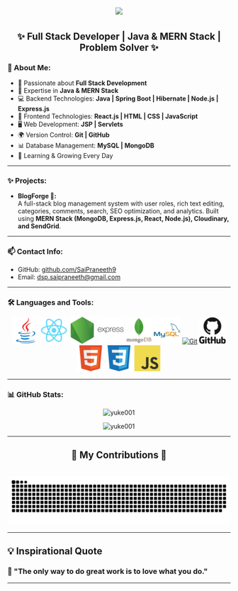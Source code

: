 <h1 align="center">
    <img src="https://readme-typing-svg.herokuapp.com/?font=Righteous&size=35&center=true&vCenter=true&width=500&height=70&duration=4000&lines=Hi+There!+%F0%9F%91%8B;+I'm+Sai Praneeth!;" />
</h1>

<h2 align="center">✨ Full Stack Developer | Java & MERN Stack | Problem Solver ✨</h2>


### 🌟 About Me:
- 🚀 Passionate about **Full Stack Development**  
- 🧠 Expertise in **Java & MERN Stack**  
- 💻 Backend Technologies: **Java | Spring Boot | Hibernate | Node.js | Express.js**  
- 🎨 Frontend Technologies: **React.js | HTML | CSS | JavaScript**  
- 🖥️ Web Development: **JSP | Servlets**  
- 🌍 Version Control: **Git | GitHub**  
- 📊 Database Management: **MySQL | MongoDB**  
- 🌱 Learning & Growing Every Day  

---

  ### ✨ Projects:

- **BlogForge 📝:**  
  A full-stack blog management system with user roles, rich text editing, categories, comments, search, SEO optimization, and analytics. Built using **MERN Stack (MongoDB, Express.js, React, Node.js), Cloudinary, and SendGrid**.

---

### 📫 Contact Info:
- GitHub: [github.com/SaiPraneeth9](https://github.com/dsaipraneeth9)  
- Email: [dsp.saipraneeth@gmail.com](mailto:dsp.saipraneeth@gmail.cpm)


---

### 🛠️ Languages and Tools:
<p align="center">
  <a href="https://www.java.com" target="_blank"><img src="https://raw.githubusercontent.com/devicons/devicon/master/icons/java/java-original.svg" alt="Java" width="60" height="60"/></a>
  <a href="https://react.dev" target="_blank"><img src="https://raw.githubusercontent.com/devicons/devicon/master/icons/react/react-original.svg" alt="React" width="60" height="60"/></a>
  <a href="https://nodejs.org/" target="_blank"><img src="https://raw.githubusercontent.com/devicons/devicon/master/icons/nodejs/nodejs-original.svg" alt="Node.js" width="60" height="60"/></a>
  <a href="https://expressjs.com/" target="_blank"><img src="https://raw.githubusercontent.com/devicons/devicon/master/icons/express/express-original-wordmark.svg" alt="Express.js" width="60" height="60"/></a>
  <a href="https://www.mongodb.com/" target="_blank"><img src="https://raw.githubusercontent.com/devicons/devicon/master/icons/mongodb/mongodb-original-wordmark.svg" alt="MongoDB" width="60" height="60"/></a>
  <a href="https://www.mysql.com/" target="_blank"><img src="https://raw.githubusercontent.com/devicons/devicon/master/icons/mysql/mysql-original-wordmark.svg" alt="MySQL" width="60" height="60"/></a>
  <a href="https://git-scm.com/" target="_blank"><img src="https://www.vectorlogo.zone/logos/git-scm/git-scm-icon.svg" alt="Git" width="60" height="60"/></a>
  <a href="https://github.com/" target="_blank"><img src="https://raw.githubusercontent.com/devicons/devicon/master/icons/github/github-original-wordmark.svg" alt="GitHub" width="60" height="60"/></a>
  <a href="https://developer.mozilla.org/en-US/docs/Web/HTML" target="_blank"><img src="https://raw.githubusercontent.com/devicons/devicon/master/icons/html5/html5-original.svg" alt="HTML5" width="60" height="60"/></a>
  <a href="https://developer.mozilla.org/en-US/docs/Web/CSS" target="_blank"><img src="https://raw.githubusercontent.com/devicons/devicon/master/icons/css3/css3-original.svg" alt="CSS3" width="60" height="60"/></a>
  <a href="https://developer.mozilla.org/en-US/docs/Web/JavaScript" target="_blank"><img src="https://raw.githubusercontent.com/devicons/devicon/master/icons/javascript/javascript-original.svg" alt="JavaScript" width="60" height="60"/></a>
</p>


---

### 📊 GitHub Stats:
<p align="center">
<img src="https://github-readme-stats.vercel.app/api?username=yuke001&show_icons=true&locale=en" alt="yuke001" />
</p>
<p align="center">
<img src="https://github-readme-streak-stats.herokuapp.com/?user=yuke001" alt="yuke001" />
</p>

---

<div align="center">
  <h2>🐍 My Contributions 🐍</h2>
  <br>
  <img alt="snake eating my contributions" src="https://raw.githubusercontent.com/salesp07/salesp07/output/github-contribution-grid-snake.svg" />
</div>

---

<h2>💡 Inspirational Quote</h2>
<h3>🌟 "The only way to do great work is to love what you do."</h3>

---




